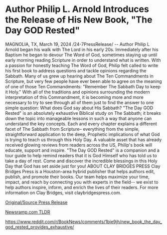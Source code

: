# Author Philip L. Arnold Introduces the Release of His New Book, "The Day GOD Rested"

MAGNOLIA, TX, March 19, 2024 /24-7PressRelease/ -- Author Philip L Arnold began his walk with The Lord in his early 20s. Immediately after his Baptism he began to devour The Word of God, sometimes staying up until early morning reading Scripture in order to understand what is written. With a passion for honestly teaching The Word of God, Philip felt called to write his first book to address questions and tackle opinions regarding the Sabbath.  Many of us grew up hearing about The Ten Commandments in Scripture, but very few people have ever been able to agree on the meaning of one of those Ten Commandments: "Remember The Sabbath Day to keep it Holy."  With all of the traditions and opinions surrounding the modern interpretation of this Commandment, it is becoming more and more necessary to try to see through all of them just to find the answer to one simple question: What does God say about His Sabbath?   "The Day GOD Rested" is an absolutely exhaustive Biblical study on The Sabbath; it breaks down the topic into manageable lessons in such a way that anyone can understand the key concepts. Each and every chapter explains a different facet of The Sabbath from Scripture– everything from the simple, straightforward application to the deep, Prophetic implications of what God is trying to teach us through this Holy Day.   A valuable asset that has already received glowing reviews from readers across the US, Philip's book will educate, support and inspire. "The Day GOD Rested" is a companion and a tour guide to help remind readers that it is God Himself who has told us to take a day of rest. Come and discover the incredible blessings in this Holy Day that God has set aside just for you!  ABOUT CLAY BRIDGES PRESS  Clay Bridges Press is a Houston-area hybrid publisher that helps authors edit, publish, and promote their books. Our team helps maximize your time, impact, and reach by connecting you with experts in the field-- we exist to help authors inspire, inform, and enrich the lives of their readers. For more information on Clay Bridges, visit claybridgespress.com. 

[Original/Source Press Release](https://www.24-7pressrelease.com/press-release/509338/author-philip-l-arnold-introduces-the-release-of-his-new-book-the-day-god-rested)
                    

[Newsramp.com TLDR](None) 

https://www.reddit.com/r/BookNews/comments/1bie9jh/new_book_the_day_god_rested_provides_exhaustive/